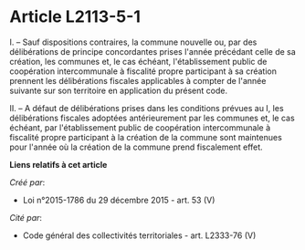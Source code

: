 # Article L2113-5-1

I. – Sauf dispositions contraires, la commune nouvelle ou, par des délibérations de principe concordantes prises l'année
précédant celle de sa création, les communes et, le cas échéant, l'établissement public de coopération intercommunale à
fiscalité propre participant à sa création prennent les délibérations fiscales applicables à compter de l'année suivante sur
son territoire en application du présent code.

II. – A défaut de délibérations prises dans les conditions prévues au I, les délibérations fiscales adoptées antérieurement
par les communes et, le cas échéant, par l'établissement public de coopération intercommunale à fiscalité propre participant
à la création de la commune sont maintenues pour l'année où la création de la commune prend fiscalement effet.

**Liens relatifs à cet article**

_Créé par_:

  - Loi n°2015-1786 du 29 décembre 2015 - art. 53 (V)

_Cité par_:

  - Code général des collectivités territoriales - art. L2333-76 (V)
